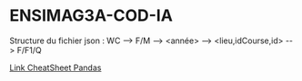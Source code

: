 # ENSIMAG3A-COD-IA

Structure du fichier json : 
<type>WC --> <sexe>F/M --> <année> --> <lieu,idCourse,id> --> <run>F/F1/Q

[Link CheatSheet Pandas](https://pandas.pydata.org/Pandas_Cheat_Sheet.pdf)
